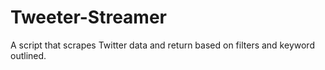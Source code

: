 # Tweeter-Streamer
A script that scrapes Twitter data and return based on filters and keyword outlined.
